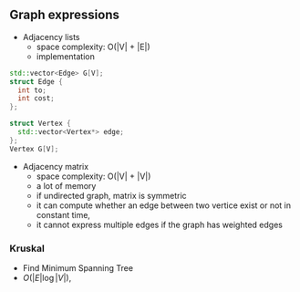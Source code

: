 

## Graph expressions
* Adjacency lists
    * space complexity: O(|V| + |E|)
    * implementation

```cpp
std::vector<Edge> G[V];
struct Edge {
  int to;
  int cost;
};
```

```cpp
struct Vertex {
  std::vector<Vertex*> edge;
};
Vertex G[V];
```

* Adjacency matrix
    * space complexity: O(|V| + |V|)
    * a lot of memory
    * if undirected graph, matrix is symmetric
    * it can compute whether an edge between two vertice exist or not in constant time,
    * it cannot express multiple edges if the graph has weighted edges



### Kruskal
* Find Minimum Spanning Tree
* $O(|E| \log |V|)$,

